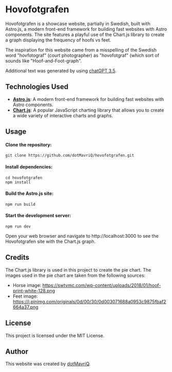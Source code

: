 # Hovofotgrafen

Hovofotgrafen is a showcase website, partially in Swedish, built with Astro.js, a modern front-end framework for building fast websites with Astro components. 
The site features a playful use of the Chart.js library to create a graph displaying the frequency of hoofs vs feet.

The inspiration for this website came from a misspelling of the Swedish word "hovfotograf" (court photographer) as "hovofotgraf" (which sort of sounds like "Hoof-and-Foot-graph".

Additional text was generated by using [chatGPT 3.5](https://chat.openai.com).

## Technologies Used

* [**Astro.js**](https://github.com/withastro/astro): A modern front-end framework for building fast websites with Astro components.
* [**Chart.js**](https://github.com/chartjs): A popular JavaScript charting library that allows you to create a wide variety of interactive charts and graphs.

## Usage

#### Clone the repository:

`git clone https://github.com/dotMavriQ/hovofotgrafen.git`

#### Install dependencies:

```
cd hovofotgrafen
npm install
```

#### Build the Astro.js site:

```
npm run build
```

#### Start the development server:

```
npm run dev
```

Open your web browser and navigate to http://localhost:3000 to see the Hovofotgrafen site with the Chart.js graph.

## Credits

The Chart.js library is used in this project to create the pie chart. The images used in the pie chart are taken from the following sources:

* Horse image: https://swtvmc.com/wp-content/uploads/2018/01/hoof-print-white-128.png
* Feet image: https://i.pinimg.com/originals/0d/00/30/0d003071688a0953c9875fbaf2664a37.png

## License

This project is licensed under the MIT License.

## Author

This website was created by [dotMavriQ](https://github.com/dotMavriQ).
